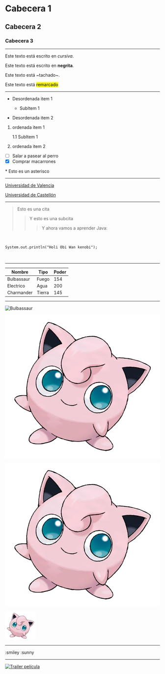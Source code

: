 <!-- 1-Encabezados -->

# Cabecera 1
## Cabecera 2
### Cabecera 3

<!-- Formato de texto -->
***

Este texto está escrito en *cursiva*.

Este texto está escrito en **negrita**.

Este texto está ~tachado~.

Este texto está <mark>remarcado</mark>

<!-- 3-Listas -->
***

* Desordenada item 1

	* SubItem 1
* Desordenada item 2

1. ordenada item 1

	1.1 SubItem 1
2. ordenada item 2

- [ ] Salar a pasear al perro
- [x] Comprar macarrones

\* Esto es un asterisco

<!-- 4.Enlaces -->
***

[Universidad de Valencia](https://www.uv.es)

[Universidad de Castellón](https://www.uji.es "La UJI")

<!-- 5.Citas -->
***

>Esto es una cita
>> Y esto es una subcita
>>> Y ahora vamos a aprender Java:

<br>

~~~~
System.out.println("Holi Obi Wan kenobi");
~~~~

<br>

<!-- 6.Tablas -->
***
|Nombre       | Tipo         |Poder   |
|------------ |--------------|--------|
|Bulbassaur   |Fuego         |154     |
|Electrico    |Agua          |200     |
|Charmander   |Tierra        |145     |

<!-- 7.Imagenes -->
***

![Bulbassaur](https://static.wikia.nocookie.net/espokemon/images/e/e3/Squirtle.png/revision/latest?cb=20160309230820)

![Pikachu](pika "Pika pika pikachuuuuuuuu")

[![Pikachu](pika "Pika pika pikachuuuuuuuu")](https://www.google.es)

<img src="pika" width="100">

<!-- 8-Emojis para GitHub -->
***

:smiley
:sunny

<!-- 9-Insertar vídeo de yooutube -->
***
[![Trailer película](https://img.youtube.com/vi/xS4rtfTTEqo/0.jpg)](https://www.youtube.com/watch?v=xS4rtfTTEqo)